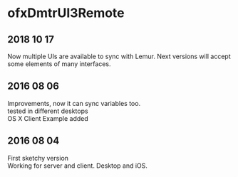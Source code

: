 # ofxDmtrUI3Remote

## 2018 10 17
Now multiple UIs are available to sync with Lemur. 
Next versions will accept some elements of many interfaces.

## 2016 08 06
Improvements, now it can sync variables too.  
tested in different desktops  
OS X Client Example added

## 2016 08 04
First sketchy version   
Working for server and client. Desktop and iOS.   
